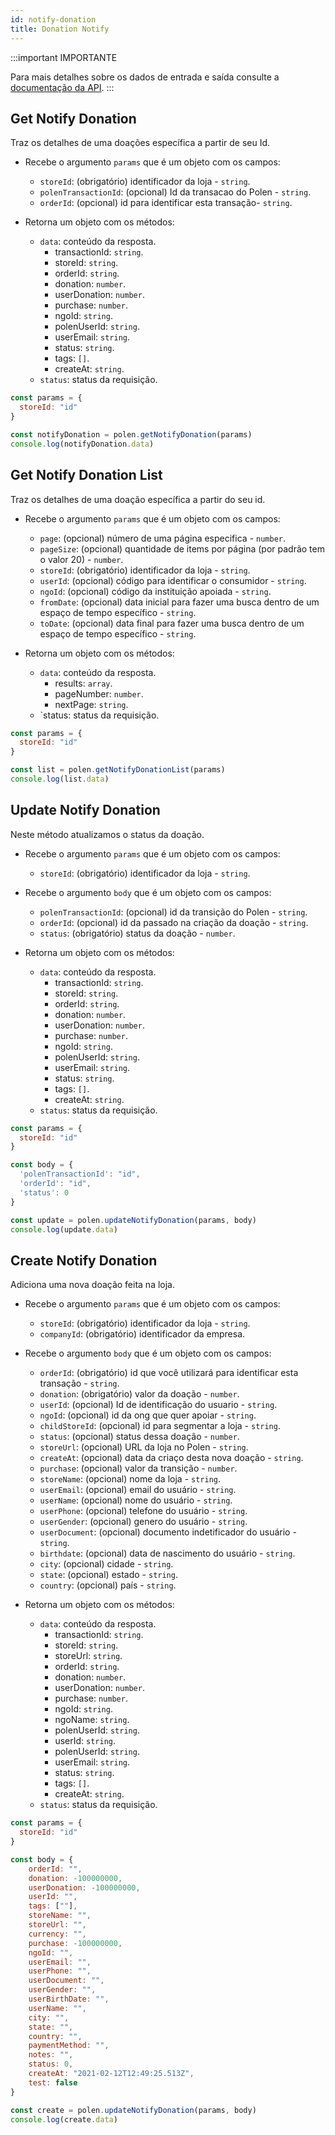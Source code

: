 ```yaml
---
id: notify-donation
title: Donation Notify
---
```


:::important IMPORTANTE

Para mais detalhes sobre os dados de entrada e saída consulte a [documentação da API](/api-reference).
:::
## Get Notify Donation

Traz os detalhes de uma doações específica a partir de seu Id.

- Recebe o argumento `params` que é um objeto com os campos:
    - `storeId`: (obrigatório) identificador da loja - `string`.
    - `polenTransactionId`: (opcional) Id da transacao do Polen - `string`.
    - `orderId`: (opcional) id para identificar esta transação- `string`.

- Retorna um objeto com os métodos:
    - `data`: conteúdo da resposta.
        - transactionId: `string`.
        - storeId: `string`.
        - orderId: `string`.
        - donation: `number`.
        - userDonation: `number`.
        - purchase: `number`.
        - ngoId: `string`.
        - polenUserId: `string`.
        - userEmail: `string`.
        - status: `string`.
        - tags: `[]`.
        - createAt: `string`.
    - `status`: status da requisição.
```javascript
const params = {
  storeId: "id"
}

const notifyDonation = polen.getNotifyDonation(params)
console.log(notifyDonation.data)
```

## Get Notify Donation List
Traz os detalhes de uma doação específica a partir do seu id.

- Recebe o argumento `params` que é um objeto com os campos:
    - `page`: (opcional) número de uma página especifica - `number`.
    - `pageSize`: (opcional) quantidade de items por página (por padrão tem o valor 20) - `number`.
    - `storeId`: (obrigatório) identificador da loja - `string`.
    - `userId`: (opcional) código para identificar o consumidor - `string`.
    - `ngoId`: (opcional) código da instituição apoiada - `string`.
    - `fromDate`: (opcional) data inicial para fazer uma busca dentro de um espaço de tempo específico - `string`.
    - `toDate`: (opcional) data final para fazer uma busca dentro de um espaço de tempo específico - `string`.

- Retorna um objeto com os métodos:
    - `data`: conteúdo da resposta.
        - results: `array`.
        - pageNumber: `number`.
        - nextPage: `string`.
    - `status: status da requisição.
```javascript
const params = {
  storeId: "id"
}

const list = polen.getNotifyDonationList(params)
console.log(list.data)
```

## Update Notify Donation
Neste método atualizamos o status da doação.

- Recebe o argumento `params` que é um objeto com os campos:
    - `storeId`: (obrigatório) identificador da loja - `string`.

- Recebe o argumento `body` que é um objeto com os campos:
    - `polenTransactionId`: (opcional) id da transição do Polen - `string`.
    - `orderId`: (opcional) id da passado na criação da doação - `string`.
    - `status`: (obrigatório) status da doação - `number`.

- Retorna um objeto com os métodos:
    - `data`: conteúdo da resposta.
        - transactionId: `string`.
        - storeId: `string`.
        - orderId: `string`.
        - donation: `number`.
        - userDonation: `number`.
        - purchase: `number`.
        - ngoId: `string`.
        - polenUserId: `string`.
        - userEmail: `string`.
        - status: `string`.
        - tags: `[]`.
        - createAt: `string`.
    - `status`: status da requisição.
```javascript
const params = {
  storeId: "id"
}

const body = {
  'polenTransactionId': "id",
  'orderId': "id",
  'status': 0
}

const update = polen.updateNotifyDonation(params, body)
console.log(update.data)
```

## Create Notify Donation
Adiciona uma nova doação feita na loja.

- Recebe o argumento `params` que é um objeto com os campos:
    - `storeId`: (obrigatório) identificador da loja - `string`.
    - `companyId`: (obrigatório)  identificador da empresa.

- Recebe o argumento `body` que é um objeto com os campos:
    - `orderId`: (obrigatório) id que você utilizará para identificar esta transação - `string`.
    - `donation`: (obrigatório) valor da doação - `number`.
    - `userId`: (opcional) Id de identificação do usuario - `string`.
    - `ngoId`: (opcional) id da ong que quer apoiar - `string`.
    - `childStoreId`: (opcional) id para segmentar a loja - `string`.
    - `status`: (opcional) status dessa doação - `number`.
    - `storeUrl`: (opcional) URL da loja no Polen - `string`.
    - `createAt`: (opcional) data da criaço desta nova doação - `string`.
    - `purchase`: (opcional) valor da transição - `number`.
    - `storeName`: (opcional) nome da loja - `string`.
    - `userEmail`: (opcional) email do usuário - `string`.
    - `userName`: (opcional) nome do usuário - `string`.
    - `userPhone`: (opcional) telefone do usuário - `string`.
    - `userGender`: (opcional) genero do usuário - `string`.
    - `userDocument`: (opcional) documento indetificador do usuário - `string`.
    - `birthdate`: (opcional) data de nascimento do usuário - `string`.
    - `city`: (opcional) cidade - `string`.
    - `state`: (opcional) estado - `string`.
    - `country`: (opcional) país - `string`.

- Retorna um objeto com os métodos:
    - `data`: conteúdo da resposta.
        - transactionId: `string`.
        - storeId: `string`.
        - storeUrl: `string`.
        - orderId: `string`.
        - donation: `number`.
        - userDonation: `number`.
        - purchase: `number`.
        - ngoId: `string`.
        - ngoName: `string`.
        - polenUserId: `string`.
        - userId: `string`.
        - polenUserId: `string`.
        - userEmail: `string`.
        - status: `string`.
        - tags: `[]`.
        - createAt: `string`.
    - `status`: status da requisição.
```javascript
const params = {
  storeId: "id"
}

const body = {
    orderId: "", 
    donation: -100000000, 
    userDonation: -100000000, 
    userId: "", 
    tags: [""], 
    storeName: "", 
    storeUrl: "", 
    currency: "", 
    purchase: -100000000, 
    ngoId: "", 
    userEmail: "", 
    userPhone: "", 
    userDocument: "", 
    userGender: "", 
    userBirthDate: "", 
    userName: "", 
    city: "", 
    state: "", 
    country: "", 
    paymentMethod: "", 
    notes: "", 
    status: 0, 
    createAt: "2021-02-12T12:49:25.513Z", 
    test: false
}

const create = polen.updateNotifyDonation(params, body)
console.log(create.data)
```